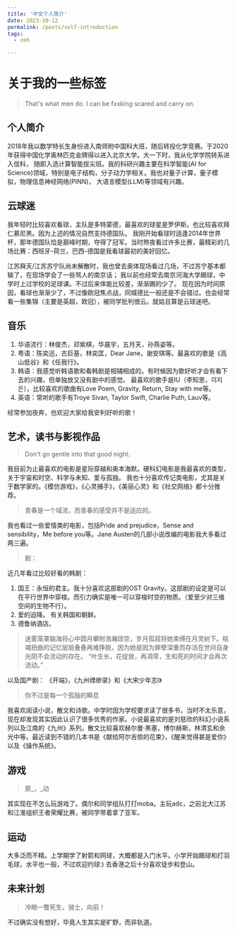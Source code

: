 ```yaml
---
title: '中文个人简介'
date: 2023-10-12
permalink: /posts/self-introduction
tags:
  - zeh

---
```


# 关于我的一些标签
> That's what men do. I can be fxxking scared and carry on.

## 个人简介
2018年我以数学特长生身份进入南师附中国科大班，随后转投化学竞赛。于2020年获得中国化学奥林匹克金牌得以进入北京大学。大一下时，我从化学学院转系进入信科，
随即入选计算智能拔尖班。我的科研兴趣主要在科学智能(AI for Science)领域，特别是电子结构，分子动力学相关。我也对量子计算，量子模拟，物理信息神经网络(PINN)，
大语言模型(LLM)等领域有兴趣。

## 云球迷
我年轻时比较喜欢看球，主队是多特蒙德，最喜欢的球星是罗伊斯。也比较喜欢拜仁慕尼黑。因为上述的情况自然支持德国队。
我刚开始看球时适逢2014年世界杯，那年德国队恰是巅峰时期，夺得了冠军。当时熬夜看过许多比赛，最精彩的几场比赛：西班牙-荷兰，巴西-德国是我看球最初的美好回忆。

江苏舜天/江苏苏宁队尚未解散时，我也曾去奥体现场看过几场，不过苏宁基本都输了，在现场学会了一些骂人的南京话；
我以前也经常去南京河海大学踢球，中学时上过学校的足球课。不过后来体能比较差，渐渐踢的少了。
现在因为时间原因，看球也渐渐少了，不过像欧冠焦点战，同城德比一般还是不会错过。也会经常看一些集锦（主要是英超，欧冠），被同学批判很云。就姑且算是云球迷吧。


## 音乐
1. 华语流行：林俊杰，邓紫棋，华晨宇，五月天，孙燕姿等。
2. 粤语：陈奕迅，古巨基，林奕匡，Dear Jane，谢安琪等。最喜欢的歌是《高山低谷》和《任我行》。
3. 韩语：我感觉听韩语歌和看韩剧是相辅相成的。有时候因为歌好听才会有看下去的兴趣，但单独放又没有剧中的感觉。
最喜欢的歌手是IU（李知恩，이지은），比较喜欢的歌曲有Love Poem, Gravity, Return, Stay with me等。
4. 英语：常听的歌手有Troye Sivan, Taylor Swift, Charlie Puth, Lauv等。

经常参加夜奔，也欢迎大家给我安利好听的歌！

## 艺术，读书与影视作品

> Don't go gentle into that good night.

我目前为止最喜欢的电影是星际穿越和奥本海默。硬科幻电影是我最喜欢的类型，关于宇宙和时空、科学与未知、爱与孤独。
我也十分喜欢传记类电影，尤其是关于数学家的。《模仿游戏》，《心灵捕手》，《美丽心灵》和《社交网络》都十分推荐。

> 青春是一个域流，而青春的感受并不是适应的。

我也看过一些爱情类的电影，包括Pride and prejudice，Sense and sensibility，Me before you等。Jane Austen的几部小说改编的电影我大多看过两三遍。

> 剧：

近几年看过比较好看的韩剧：

1. 国王：永恒的君主。我十分喜欢这部剧的OST Gravity。这部剧的设定是可以在平行世界中穿梭。而引力确实是唯一可以穿梭时空的物质。（爱至少对三维空间的生物不行）。
2. 爱的迫降。 有关韩国和朝鲜。
3. 德鲁纳酒店。
> 迷雾笼罩脑海将心中圆月攀附浩瀚琼空，岁月孤寂将她束缚在月灵树下。枯竭扭曲的记忆层层叠叠再难挣脱，因为她是因为罪孽深重而存活在世间自身光阴不会流动的存在。
“叶生长，花绽放，再凋零，生和死的时间才会再次流动。”

以及国产剧：
《开端》，《九州缥缈录》和《大宋少年志I》
> 你不过是每一个孤独的瞬息

我喜欢阅读小说，散文和诗歌。中学时因为学校要求读了很多书，当时不太乐意，现在却发现其实因此认识了很多优秀的作家。小说最喜欢的是刘慈欣的科幻小说系列以及江南的《九州》系列。散文比较喜欢赫尔曼·黑塞，博尔赫斯，林清玄和余光中等。最近读到不错的几本书是《献给阿尔吉侬的花束》，《醒来觉得甚是爱你》以及《操作系统》。


## 游戏
> 原_，_动

其实现在不怎么玩游戏了。偶尔和同学组队打打moba。主玩adc，之前北大江苏和江淮组织王者荣耀比赛，被同学带着拿了亚军。

## 运动
大多泛而不精。上学期学了射箭和网球，大概都是入门水平。小学开始踢球和打羽毛球，水平也一般，不过欢迎约球:)
去香港之后十分喜欢徒步和登山。

## 未来计划
> 冷眼一瞥死生，骑士，向前！

不过确实没有想好，毕竟人生其实是旷野，而非轨道。
